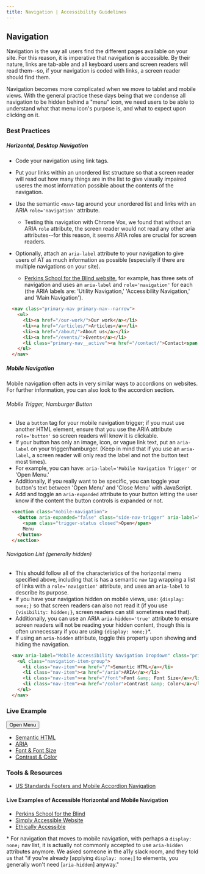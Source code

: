 ```yaml
---
title: Navigation | Accessibility Guidelines
---
```

## Navigation

Navigation is the way all users find the different pages available on your site. For this reason, it is imperative that navigation is accessible. By their nature, links are tab-able and all keyboard users and screen readers will read them--so, if your navigation is coded with links, a screen reader should find them.

Navigation becomes more complicated when we move to tablet and mobile views. With the general practice these days being that we condense all navigation to be hidden behind a "menu" icon, we need users to be able to understand what that menu icon's purpose is, and what to expect upon clicking on it.

### Best Practices

##### Horizontal, Desktop Navigation

* Code your navigation using link tags.

* Put your links within an unordered list structure so that a screen reader will read out how many things are in the list to give visually impaired useres the most information possible about the contents of the navigation.

* Use the semantic `<nav>` tag around your unordered list and links with an ARIA `role='navigation'` attribute.
  - Testing this navigation with Chrome Vox, we found that without an ARIA `role` attribute, the screen reader would not read any other aria attributes--for this reason, it seems ARIA roles are crucial for screen readers.

* Optionally, attach an `aria-label` attribute to your navigation to give users of AT as much information as possible (especially if there are multiple navigations on your site).
  - [Perkins School for the Blind website](http://www.perkins.org/), for example, has three sets of navigation and uses an `aria-label` and `role='navigation'` for each (the ARIA labels are: 'Utility Navigation,' 'Accessibility Navigation,' and 'Main Navigation').

```html
  <nav class="primary-nav primary-nav--narrow">
    <ul>
      <li><a href="/our-work/">Our work</a></li>
      <li><a href="/articles/">Articles</a></li>
      <li><a href="/about/">About us</a></li>
      <li><a href="/events/">Events</a></li>
      <li class="primary-nav__active"><a href="/contact/">Contact<span class="visuallyhidden"> (current section)</span></a></li>
    </ul>
  </nav>
```

##### Mobile Navigation

Mobile navigation often acts in very similar ways to accordions on websites. For further information, you can also look to the accordion section.

######  Mobile Trigger, Hamburger Button

* Use a `button` tag for your mobile navigation trigger; if you must use another HTML element, ensure that you use the ARIA attribute `role='button'` so screen readers will know it is clickable.
* If your button has only an image, icon, or vague link text, put an `aria-label` on your trigger/hamburger. (Keep in mind that if you use an `aria-label`, a screen reader will only read the label and not the button text most times).
* For example, you can have: `aria-label='Mobile Navigation Trigger'` or 'Open Menu.'
* Additionally, if you really want to be specific, you can toggle your button's text between 'Open Menu' and 'Close Menu' with JavaScript.
* Add and toggle an `aria-expanded` attribute to your button letting the user know if the content the button controls is expanded or not.

```html
  <section class="mobile-navigation">
    <button aria-expanded="false" class="side-nav-trigger" aria-label="Mobile Navigation Button">
      <span class="trigger-status closed">Open</span>
      Menu
    </button>
  </section>
```

###### Navigation List (generally hidden)

* This should follow all of the characteristics of the horizontal menu specified above, including that is has a semantic `nav` tag wrapping a list of links with a `role='navigation'` attribute, and uses an `aria-label` to describe its purpose.
* If you have your navigation hidden on mobile views, use: `{display: none;}` so that screen readers can also not read it (if you use `{visibility: hidden;}`, screen readers can still sometimes read that).
* Additionally, you can use an ARIA `aria-hidden='true'` attribute to ensure screen readers will not be reading your hidden content, though this is often unnecessary if you are using `{display: none;}`*.
* If using an `aria-hidden` attribute, toggle this property upon showing and hiding the navigation.

```html
  <nav aria-label="Mobile Accessibility Navigation Dropdown" class="primary-navigation" role="navigation">
    <ul class="navigation-item-group">
      <li class="nav-item"><a href="/">Semantic HTML</a></li>
      <li class="nav-item"><a href="/aria">ARIA</a></li>
      <li class="nav-item"><a href="/font">Font &amp; Font Size</a></li>
      <li class="nav-item"><a href="/color">Contrast &amp; Color</a></li>
    </ul>
  </nav>
```
### Live Example
<section class="other-mobile-navigation">
  <button aria-expanded="false" class="other-trigger" aria-label="Mobile Navigation Button">
    <span class="other-trigger-status closed">Open</span>
    Menu
  </button>
</section>

<nav aria-label="Mobile Accesibility Navigation Dropdown" class="other-primary-navigation" role="navigation">
  <ul class="navigation-item-group">
    <li class="nav-item"><a href="/">Semantic HTML</a></li>
    <li class="nav-item"><a href="/aria">ARIA</a></li>
    <li class="nav-item"><a href="/font">Font &amp; Font Size</a></li>
    <li class="nav-item"><a href="/color">Contrast &amp; Color</a></li>
  </ul>
</nav>

### Tools &amp; Resources

* [US Standards Footers and Mobile Accordion Navigation](https://standards.usa.gov/footers/)

#### Live Examples of Accessible Horizontal and Mobile Navigation
* [Perkins School for the Blind](http://www.perkins.org/)
* [Simply Accessible Website](http://simplyaccessible.com/)
* [Ethically Accessible](https://seesparkbox.com/foundry/ethically_accessible)

\* For navigation that moves to mobile navigation, with perhaps a `display: none;` nav list, it is actually not commonly accepted to use `aria-hidden` attributes anymore. We asked someone in the a11y slack room, and they told us that "if you're already [applying `display: none;`] to elements, you generally won't need [`aria-hidden`] anyway."
